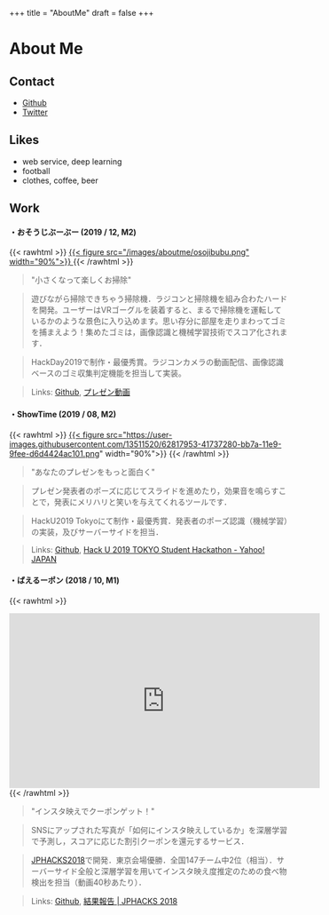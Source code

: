 +++
title = "AboutMe"
draft = false
+++

# About Me

## Contact

  - [Github](https://github.com/mhffdq)
  - [Twitter](https://twitter.com/mhffdqy)


## Likes

  - web service, deep learning
  - football
  - clothes, coffee, beer


## Work

#### ・おそうじぶーぶー (2019 / 12, M2)

{{< rawhtml >}}
<a href="https://youtu.be/HNjXZwRTybU?t=7517">
{{< figure src="/images/aboutme/osojibubu.png" width="90%">}}
</a>
{{< /rawhtml >}}
	  
> "小さくなって楽しくお掃除"

> 遊びながら掃除できちゃう掃除機．ラジコンと掃除機を組み合わたハードを開発。ユーザーはVRゴーグルを装着すると、まるで掃除機を運転しているかのような景色に入り込めます。思い存分に部屋を走りまわってゴミを捕まえよう！集めたゴミは，画像認識と機械学習技術でスコア化されます．

> HackDay2019で制作・最優秀賞。ラジコンカメラの動画配信、画像認識ベースのゴミ収集判定機能を担当して実装。

> Links: 
> [Github](https://github.com/pocket-dan/osoji-bubu), [プレゼン動画](https://youtu.be/HNjXZwRTybU?t=7517)

#### ・ShowTime (2019 / 08, M2)

{{< rawhtml >}}
<a href="https://speakerdeck.com/taigamikami/showtime-hack-u">
  {{< figure src="https://user-images.githubusercontent.com/13511520/62817953-41737280-bb7a-11e9-9fee-d6d4424ac101.png" width="90%">}}
</a>
{{< /rawhtml >}}

> "あなたのプレゼンをもっと面白く"

> プレゼン発表者のポーズに応じてスライドを進めたり，効果音を鳴らすことで，発表にメリハリと笑いを与えてくれるツールです．

> HackU2019 Tokyoにて制作・最優秀賞．発表者のポーズ認識（機械学習）の実装，及びサーバーサイドを担当．


> Links: [Github](https://github.com/pocket-dan/showtime), [Hack U 2019 TOKYO Student Hackathon - Yahoo! JAPAN](https://hacku.yahoo.co.jp/hacku2019tokyo/)



#### ・ばえるーポン (2018 / 10, M1)

{{< rawhtml >}}
  <iframe width="560" height="315" src="https://www.youtube.com/embed/5-lMbg_ud0s" frameborder="0" allow="accelerometer; autoplay; encrypted-media; gyroscope; picture-in-picture" allowfullscreen></iframe>
{{< /rawhtml >}}

> "インスタ映えでクーポンゲット！"

> SNSにアップされた写真が「如何にインスタ映えしているか」を深層学習で予測し，スコアに応じた割引クーポンを還元するサービス．

> [JPHACKS2018](https://2018.jphacks.com/)で開発．東京会場優勝．全国147チーム中2位（相当）．サーバーサイド全般と深層学習を用いてインスタ映え度推定のための食べ物検出を担当（動画40秒あたり）．

> Links: [Github](https://github.com/jphacks/TK_1810), [結果報告 | JPHACKS 2018](https://2018.jphacks.com/result/?fbclid=IwAR06esEhUEgm7AKqRloqswW_1VERsoxxkFW6ykdFHdW5G4sH40H8PT8eNyE)
